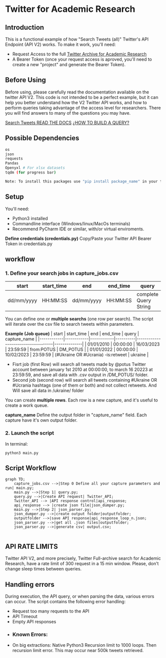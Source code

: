 # Twitter for Academic Research

## Introduction
This is a functional example of how "Search Tweets (all)" Twitter's API Endpoint (API V2) works. To make it work, you'll need:
- Request Access to the full [Twitter Archive for Academic Research](https://developer.twitter.com/en/solutions/academic-research)
- A Bearer Token (once your request access is aproved, you'll need to create a new "project" and generate the Bearer Token).

## Before Using
Before using, please carefully read the documentation available on the twitter API V2. This code is not intended to be a perfect example, but it can help you better understand how the V2 Twitter API works, and how to perform queries taking advantage of the access level for researchers. There you will find answers to many of the questions you may have.

[Search Tweets READ THE DOCS](https://developer.twitter.com/en/docs/twitter-api/tweets/search/introduction)
[¿HOW TO BUILD A QUERY?](https://developer.twitter.com/en/docs/twitter-api/tweets/search/integrate/build-a-query)

## Possible Dependencies
```bash
os
json
requests
Pandas
Openyxl # For xlsx datasets
tqdm (for progress bar)

Note: To install this packages use "pip install package_name" in your termninal.
```
## Setup
You'll need:
- Python3 installed
- Commandline interface (Windows/linux/MacOs terminals)
- Recommend PyCharm IDE or similar, with/or virtual enviroments.

**Define credentials (credentials.py)**
Copy/Paste your Twitter API Bearer Token in credentials.py

## workflow
### 1. Define your search jobs in capture_jobs.csv

| start      | start_time | end        | end_time | query                  | capture_name  |
|------------|------------|------------|----------|------------------------|---------------|
| dd/mm/yyyy | HH:MM:SS   | dd/mm/yyyy | HH:MM:SS | complete Query String  | output folder |

You can define one or **multiple searchs** (one row per search). The script will iterate over the csv file to search tweets within parameters.


**Example (Job queue)**
| start      | start_time | end        | end_time | query                  	       | capture_name |
|------------|------------|------------|----------|------------------------------------|--------------|
| 01/01/2010 | 00:00:00   | 16/03/2023 | 23:59:59 | from:POTUS 		               | DM_POTUS     |
| 01/01/2022 | 00:00:00   | 10/02/2023 | 23:59:59 | (#Ukraine OR #Ucrania) -is:retweet | ukraine      |

- Fisrt job (first Row) will search all tweets made by @potus Twitter account between january 1st 2010 at 00:00:00, to march 16 20223 at 23:59:59, and save all data with .csv output in /DM_POTUS/ folder.
- Second job (second row) will search all tweets containing #Ukraine OR #Ucrania hashtags (one of them or both) and not collect retweets. And Will save all data in /ukraine/ folder

You can create **multiple rows**. Each row is a new capture, and it's useful to create a work queue.

**capture_name** 
Define the output folder in "capture_name" field. Each capture have it's own output folder.

### 2. Launch the script 
In terminal:
```
python3 main.py
```

## Script Workflow ##

```mermaid  
graph TD;  
	capture_jobs.csv -->|Step 0 Define all your capture parameters and run| main.py;
	main.py -->|Step 1| query.py;
	query.py -->|Create API request| Twitter_API;
	Twitter_API --> |API response control|api_response;
	api_response --> |create json file|json_dumper.py;
	main.py -->|Step 2| json_parser.py;
	json_dumper.py -->|create output folder|outputfolder;
	outputfolder -->|save API response|api_response_loop_n.json;
	json_parser.py -->|get all .json files|outputfolder;
	json_parser.py -->|generate csv| output.csv;
	
```

## API RATE LIMITS
Twitter API V2, and more precisely, Twitter Full-archive search for Academic Research, have a rate limit of 300 request in a 15 min window. Please, don't change sleep times between queries. 

## Handling errors

During execution, the API query, or when parsing the data, various errors can occur. The script contains the following error handling:
- Request too many requests to the API
- API Timeout
- Empty API responses
- ### Known Errors:
- On big extractions: Native Python3 Recursion limit to 1000 loops. Then recursion limit error. This may occur near 500k tweets retrieved.
